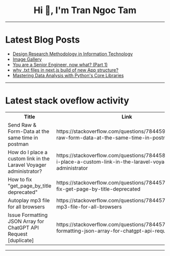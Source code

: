 <h1 align="center">Hi 👋, I'm Tran Ngoc Tam</h1>

---

# Latest Blog Posts 
<!-- BLOG-POST-LIST:START -->
- [Design Research Methodology in Information Technology](https://dev.to/okyzaprabowo/design-research-methodology-in-information-technology-3mgc)
- [Image Gallery](https://dev.to/jalpster/image-gallery-585e)
- [You are a Senior Engineer, now what? &lpar;Part 1&rpar;](https://dev.to/alexandreamadocastro/you-are-a-senior-engineer-now-what-part-1-4bih)
- [why .txt files in next.js build of new App structure?](https://dev.to/rajasekhar27/why-txt-files-in-nextjs-build-of-new-app-structure-34dk)
- [Mastering Data Analysis with Python&#39;s Core Libraries](https://dev.to/annaliesetech/mastering-data-analysis-with-pythons-core-libraries-2lkg)
<!-- BLOG-POST-LIST:END -->

---

# Latest stack oveflow activity
<table>
  <tr><th>Title</th><th>Link</th></tr>
  <!-- STACKOVERFLOW:START --><tr><td>Send Raw &amp; Form-Data at the same time in postman</td><td>https://stackoverflow.com/questions/78445908/send-raw-form-data-at-the-same-time-in-postman</td></tr><tr><td>How do I place a custom link in the Laravel Voyager administrator?</td><td>https://stackoverflow.com/questions/78445899/how-do-i-place-a-custom-link-in-the-laravel-voyager-administrator</td></tr><tr><td>How to fix &quot;get_page_by_title deprecated&quot;</td><td>https://stackoverflow.com/questions/78445795/how-to-fix-get-page-by-title-deprecated</td></tr><tr><td>Autoplay mp3 file for all browsers</td><td>https://stackoverflow.com/questions/78445712/autoplay-mp3-file-for-all-browsers</td></tr><tr><td>Issue Formatting JSON Array for ChatGPT API Request [duplicate]</td><td>https://stackoverflow.com/questions/78445701/issue-formatting-json-array-for-chatgpt-api-request</td></tr><!-- STACKOVERFLOW:END -->
</table>

---


